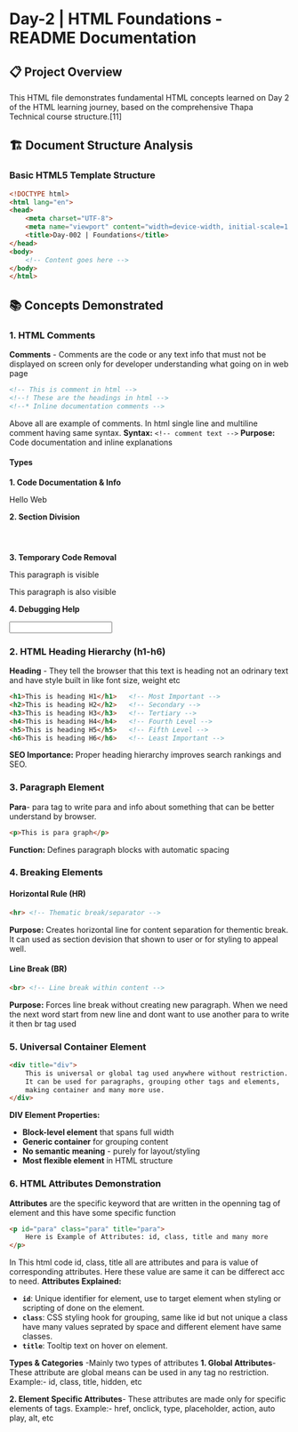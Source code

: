 # Day-2 | HTML Foundations - README Documentation

## 📋 Project Overview
This HTML file demonstrates fundamental HTML concepts learned on Day 2 of the HTML learning journey, based on the comprehensive Thapa Technical course structure.[11]

## 🏗️ Document Structure Analysis

### Basic HTML5 Template Structure
```html
<!DOCTYPE html>
<html lang="en">
<head>
    <meta charset="UTF-8">
    <meta name="viewport" content="width=device-width, initial-scale=1.0">
    <title>Day-002 | Foundations</title>
</head>
<body>
    <!-- Content goes here -->
</body>
</html>
```

## 📚 Concepts Demonstrated

### 1. HTML Comments
**Comments** - Comments are the code or any text info that must not be displayed on screen only for developer understanding what going on in web page
```html
<!-- This is comment in html -->
<!--! These are the headings in html -->
<!--* Inline documentation comments -->
```
Above all are example of comments.
In html single line and multiline comment having same syntax.
**Syntax:** `<!-- comment text -->`
**Purpose:** Code documentation and inline explanations

#### Types
**1. Code Documentation & Info**
<!-- Header Start Here -->

<p>Hello Web</p> <!-- This is first para -->

**2. Section Division**
<!-- ========== HEADER SECTION ========== -->
<header></header>

<!-- ========== MAIN CONTENT ========== -->
<main></main>

<!-- ========== FOOTER SECTION ========== -->
<footer></footer>


**3. Temporary Code Removal**
<p>This paragraph is visible</p>
<!-- 
<p>This paragraph is hidden for testing</p>
<button>Hidden button</button>
-->
<p>This paragraph is also visible</p>

**4. Debugging Help**
<!-- TODO: Add form validation here -->
<form>
  <!-- FIXME: Email validation not working -->
  <input type="email" name="email">
</form>



### 2. HTML Heading Hierarchy (h1-h6)
**Heading** - They tell the browser that this text is heading not an odrinary text and have style built in like font size, weight etc
```html
<h1>This is heading H1</h1>   <!-- Most Important -->
<h2>This is heading H2</h2>   <!-- Secondary -->
<h3>This is heading H3</h3>   <!-- Tertiary -->
<h4>This is heading H4</h4>   <!-- Fourth Level -->
<h5>This is heading H5</h5>   <!-- Fifth Level -->
<h6>This is heading H6</h6>   <!-- Least Important -->
```
**SEO Importance:** Proper heading hierarchy improves search rankings and SEO.


### 3. Paragraph Element
**Para**- para tag to write para  and info about something that can be better understand by browser.
```html
<p>This is para graph</p>
```
**Function:** Defines paragraph blocks with automatic spacing


### 4. Breaking Elements

#### Horizontal Rule (HR)
```html
<hr> <!-- Thematic break/separator -->
```
**Purpose:** Creates horizontal line for content separation for thementic break. It can used as section devision that shown to user or for styling to appeal well.


#### Line Break (BR)  
```html
<br> <!-- Line break within content -->
```
**Purpose:** Forces line break without creating new paragraph. When we need the next word start from new line and dont want to use another para to write it then br tag used


### 5. Universal Container Element
```html
<div title="div">
    This is universal or global tag used anywhere without restriction.
    It can be used for paragraphs, grouping other tags and elements,
    making container and many more use.
</div>
```

**DIV Element Properties:**
- **Block-level element** that spans full width
- **Generic container** for grouping content
- **No semantic meaning** - purely for layout/styling
- **Most flexible element** in HTML structure


### 6. HTML Attributes Demonstration
**Attributes** are the specific keyword that are written in the openning tag of element and this have some specific function 
```html
<p id="para" class="para" title="para">
    Here is Example of Attributes: id, class, title and many more
</p>
```
In This html code id, class, title  all are attributes and para is value of corresponding attributes. Here these value are same it can be differect acc to need.
**Attributes Explained:**
- **`id`**: Unique identifier for element, use to target element when styling or scripting of done on the element.
- **`class`**: CSS styling hook for grouping, same like id but not unique a class have many values seprated by space and different element have same classes.
- **`title`**: Tooltip text on hover on element.

**Types & Categories** -Mainly two types of attributes
**1. Global Attributes**- These attribute are global means can be used in any tag no restriction.
Example:-  id, class, title, hidden, etc 

**2. Element Specific Attributes**- These attributes are made only for specific elements of tags.
Example:- href, onclick, type, placeholder, action, auto play, alt, etc
